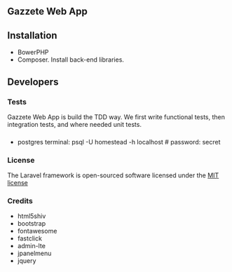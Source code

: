 ## Gazzete Web App

## Installation
- BowerPHP
- Composer. Install back-end libraries.

## Developers
### Tests
Gazzete Web App is build the TDD way. We first write functional tests, then integration tests, and where needed unit tests.
###
- postgres terminal: psql -U homestead -h localhost # password: secret


### License

The Laravel framework is open-sourced software licensed under the [MIT license](http://opensource.org/licenses/MIT)

### Credits
- html5shiv
- bootstrap
- fontawesome 
- fastclick 
- admin-lte
- jpanelmenu
- jquery
